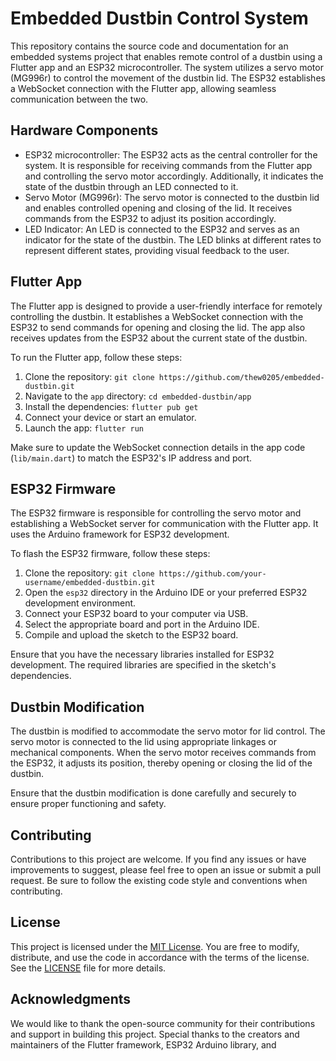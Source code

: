 # Embedded Dustbin Control System

This repository contains the source code and documentation for an embedded systems project that enables remote control of a dustbin using a Flutter app and an ESP32 microcontroller. The system utilizes a servo motor (MG996r) to control the movement of the dustbin lid. The ESP32 establishes a WebSocket connection with the Flutter app, allowing seamless communication between the two.

## Hardware Components

- ESP32 microcontroller: The ESP32 acts as the central controller for the system. It is responsible for receiving commands from the Flutter app and controlling the servo motor accordingly. Additionally, it indicates the state of the dustbin through an LED connected to it.
- Servo Motor (MG996r): The servo motor is connected to the dustbin lid and enables controlled opening and closing of the lid. It receives commands from the ESP32 to adjust its position accordingly.
- LED Indicator: An LED is connected to the ESP32 and serves as an indicator for the state of the dustbin. The LED blinks at different rates to represent different states, providing visual feedback to the user.

## Flutter App

The Flutter app is designed to provide a user-friendly interface for remotely controlling the dustbin. It establishes a WebSocket connection with the ESP32 to send commands for opening and closing the lid. The app also receives updates from the ESP32 about the current state of the dustbin.

To run the Flutter app, follow these steps:

1. Clone the repository: `git clone https://github.com/thew0205/embedded-dustbin.git`
2. Navigate to the `app` directory: `cd embedded-dustbin/app`
3. Install the dependencies: `flutter pub get`
4. Connect your device or start an emulator.
5. Launch the app: `flutter run`

Make sure to update the WebSocket connection details in the app code (`lib/main.dart`) to match the ESP32's IP address and port.

## ESP32 Firmware

The ESP32 firmware is responsible for controlling the servo motor and establishing a WebSocket server for communication with the Flutter app. It uses the Arduino framework for ESP32 development.

To flash the ESP32 firmware, follow these steps:

1. Clone the repository: `git clone https://github.com/your-username/embedded-dustbin.git`
2. Open the `esp32` directory in the Arduino IDE or your preferred ESP32 development environment.
3. Connect your ESP32 board to your computer via USB.
4. Select the appropriate board and port in the Arduino IDE.
5. Compile and upload the sketch to the ESP32 board.

Ensure that you have the necessary libraries installed for ESP32 development. The required libraries are specified in the sketch's dependencies.

## Dustbin Modification

The dustbin is modified to accommodate the servo motor for lid control. The servo motor is connected to the lid using appropriate linkages or mechanical components. When the servo motor receives commands from the ESP32, it adjusts its position, thereby opening or closing the lid of the dustbin.

Ensure that the dustbin modification is done carefully and securely to ensure proper functioning and safety.

## Contributing

Contributions to this project are welcome. If you find any issues or have improvements to suggest, please feel free to open an issue or submit a pull request. Be sure to follow the existing code style and conventions when contributing.

## License

This project is licensed under the [MIT License](LICENSE). You are free to modify, distribute, and use the code in accordance with the terms of the license. See the [LICENSE](LICENSE) file for more details.

## Acknowledgments

We would like to thank the open-source community for their contributions and support in building this project. Special thanks to the creators and maintainers of the Flutter framework, ESP32 Arduino library, and